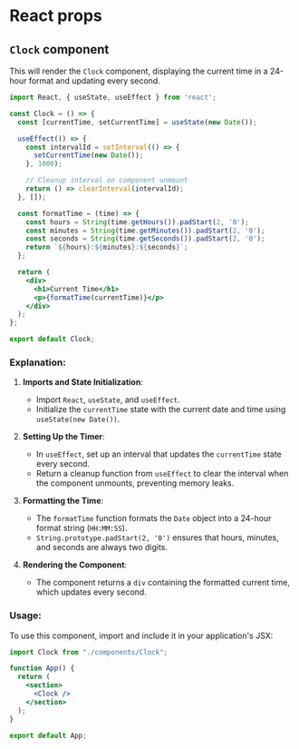 # React props

## `Clock` component

This will render the `Clock` component, displaying the current time in a 24-hour format and updating every second.

```jsx
import React, { useState, useEffect } from 'react';

const Clock = () => {
  const [currentTime, setCurrentTime] = useState(new Date());

  useEffect(() => {
    const intervalId = setInterval(() => {
      setCurrentTime(new Date());
    }, 1000);

    // Cleanup interval on component unmount
    return () => clearInterval(intervalId);
  }, []);

  const formatTime = (time) => {
    const hours = String(time.getHours()).padStart(2, '0');
    const minutes = String(time.getMinutes()).padStart(2, '0');
    const seconds = String(time.getSeconds()).padStart(2, '0');
    return `${hours}:${minutes}:${seconds}`;
  };

  return (
    <div>
      <h1>Current Time</h1>
      <p>{formatTime(currentTime)}</p>
    </div>
  );
};

export default Clock;
```

### Explanation:

1. **Imports and State Initialization**:
    - Import `React`, `useState`, and `useEffect`.
    - Initialize the `currentTime` state with the current date and time using `useState(new Date())`.

2. **Setting Up the Timer**:
    - In `useEffect`, set up an interval that updates the `currentTime` state every second.
    - Return a cleanup function from `useEffect` to clear the interval when the component unmounts, preventing memory leaks.

3. **Formatting the Time**:
    - The `formatTime` function formats the `Date` object into a 24-hour format string (`HH:MM:SS`).
    - `String.prototype.padStart(2, '0')` ensures that hours, minutes, and seconds are always two digits.

4. **Rendering the Component**:
    - The component returns a `div` containing the formatted current time, which updates every second.

### Usage:
To use this component, import and include it in your application's JSX:

```jsx
import Clock from "./components/Clock";

function App() {
  return (
    <section>
      <Clock />
    </section>
  );
}

export default App;
```

